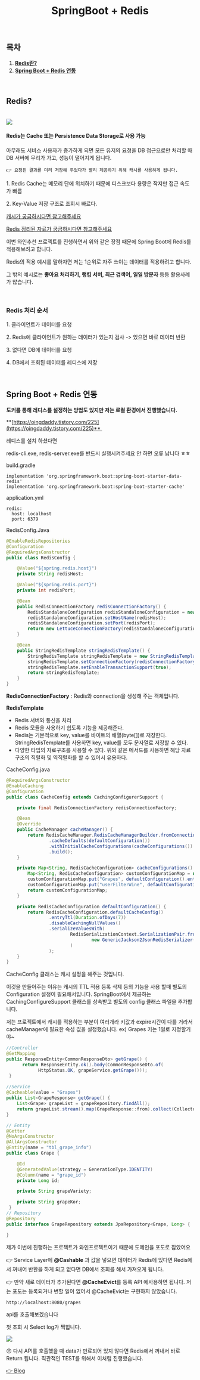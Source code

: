 <div align="center">
    <br>
    <h1>
       SpringBoot + Redis
    </h1>
    <br>
</div>



## 목차

1. [**Redis란?**](#1)
2. [**Spring Boot + Redis 연동**](#2)

<br>
<div id="1"></div>

## **Redis?**
<br>

<img src="../images/redis_logo.png">

#### Redis는 Cache 또는 Persistence Data Storage로 사용 가능

아무래도 서비스 사용자가 증가하게 되면 모든 유저의 요청을 DB 접근으로만 처리할 때 DB 서버에 무리가 가고, 성능이 떨어지게 됩니다. 

```
👉 요청된 결과를 미리 저장해 두었다가 빨리 제공하기 위해 캐시를 사용하게 됩니다.

```
​1. Redis Cache는 메모리 단에 위치하기 때문에 디스크보다 용량은 작지만 접근 속도가 빠름 

2\. Key-Value 저장 구조로 조회시 빠르다.

[캐시가 궁금하시다면 참고해주세요](https://github.com/ssafy-tech-concert/ssafy-tech-concert/blob/master/web/Cache.md)

[Redis 정리된 자료가 궁금하시다면 참고해주세요](https://github.com/ssafy-tech-concert/ssafy-tech-concert/blob/master/Back-end/Redis.md)

이번 와인추천 프로젝트를 진행하면서 위와 같은 장점 때문에 Spring Boot에 Redis를 적용해보려고 합니다.

Redis의 적용 예시를 말하자면 저는 1순위로 자주 쓰이는 데이터를 적용하려고 합니다.

그 밖의 예시로는 **좋아요 처리하기, 랭킹 서버, 최근 검색어, 일일 방문자** 등등 활용사례가 많습니다.

<br>

### **Redis 처리 순서**

1\. 클라이언트가 데이터를 요청

2\. Redis에 클라이언트가 원하는 데이터가 있는지 검사 -> 있으면 바로 데이터 반환

3\. 없다면 DB에 데이터를 요청

4\. DB에서 조회된 데이터를 레디스에 저장

<br>

<div id="2"></div>

## **Spring Boot + Redis 연동**

**도커를 통해 레디스를 설정하는 방법도 있지만 저는 로컬 환경에서 진행했습니다.**

**[https://oingdaddy.tistory.com/225](https://oingdaddy.tistory.com/225)** 

레디스를 설치 하셨다면 

redis-cli.exe, redis-server.exe를 반드시 실행시켜주세요 안 하면 오류 납니다 ㅎㅎ 

build.gradle

```
implementation 'org.springframework.boot:spring-boot-starter-data-redis'
implementation 'org.springframework.boot:spring-boot-starter-cache'
```

application.yml

```
redis:
  host: localhost
  port: 6379
```

RedisConfig.Java

```java
@EnableRedisRepositories
@Configuration
@RequiredArgsConstructor
public class RedisConfig {

    @Value("${spring.redis.host}")
    private String redisHost;

    @Value("${spring.redis.port}")
    private int redisPort;

    @Bean
    public RedisConnectionFactory redisConnectionFactory() {
        RedisStandaloneConfiguration redisStandaloneConfiguration = new RedisStandaloneConfiguration();
        redisStandaloneConfiguration.setHostName(redisHost);
        redisStandaloneConfiguration.setPort(redisPort);
        return new LettuceConnectionFactory(redisStandaloneConfiguration);
    }

    @Bean
    public StringRedisTemplate stringRedisTemplate() {
        StringRedisTemplate stringRedisTemplate = new StringRedisTemplate();
        stringRedisTemplate.setConnectionFactory(redisConnectionFactory());
        stringRedisTemplate.setEnableTransactionSupport(true);
        return stringRedisTemplate;
    }
}
```

**RedisConnectionFactory** : Redis와 connection을 생성해 주는 객체입니다.

**RedisTemplate** 

-   Redis 서버와 통신을 처리 
-   Redis 모듈을 사용하기 쉽도록 기능을 제공해준다.
-   Redis는 기본적으로 key, value를 바이트의 배열(byte\[\])로 저장한다. StringRedisTemplate를 사용하면 key, value를 모두 문자열로 저장할 수 있다.
-   다양한 타입의 자료구조를 사용할 수 있다. 위와 같은 메서드를 사용하면 해당 자료구조의 직렬화 및 역직렬화를 할 수 있어서 유용하다. 

CacheConfig.java

```java
@RequiredArgsConstructor
@EnableCaching
@Configuration
public class CacheConfig extends CachingConfigurerSupport {

    private final RedisConnectionFactory redisConnectionFactory;

    @Bean
    @Override
    public CacheManager cacheManager() {
        return RedisCacheManager.RedisCacheManagerBuilder.fromConnectionFactory(redisConnectionFactory)
                .cacheDefaults(defaultConfiguration())
                .withInitialCacheConfigurations(cacheConfigurations())
                .build();
    }

    private Map<String, RedisCacheConfiguration> cacheConfigurations() {
        Map<String, RedisCacheConfiguration> customConfigurationMap = new HashMap<>();
        customConfigurationMap.put("Grapes", defaultConfiguration().entryTtl(Duration.ofDays(1)));
        customConfigurationMap.put("userFilterWine", defaultConfiguration().entryTtl(Duration.ofDays(1)));
        return customConfigurationMap;
    }

    private RedisCacheConfiguration defaultConfiguration() {
        return RedisCacheConfiguration.defaultCacheConfig()
                .entryTtl(Duration.ofDays(7))
                .disableCachingNullValues()
                .serializeValuesWith(
                        RedisSerializationContext.SerializationPair.fromSerializer(
                                new GenericJackson2JsonRedisSerializer()
                        )
                );
    }
}
```

CacheConfig 클래스는 캐시 설정을 해주는 것입니다. 

이것을 만들어주는 이유는 캐시의 TTL 적용 등록 삭제 등의 기능을 사용 할때 별도의 Configuration 설정이 필요해서입니다. SpringBoot에서 제공하는 CachingConfigureSupport 클래스를 상속받고 별도의 config 클래스 파일을 추가합니다.

저는 프로젝트에서 캐시를 적용하는 부분이 여러개라 키값과 expire시간이 다를 거라서 cacheManager에 필요한 속성 값을 설정했습니다. ex) Grapes 키는 1일로 지정할거야~ 

```java
//Controller
@GetMapping
public ResponseEntity<CommonResponseDto> getGrape() {
      return ResponseEntity.ok().body(CommonResponseDto.of(
            HttpStatus.OK, grapeService.getGrape()));
 }
 
//Service
@Cacheable(value = "Grapes")
public List<GrapeResponse> getGrape() {
    List<Grape> grapeList = grapeRepository.findAll();
    return grapeList.stream().map(GrapeResponse::from).collect(Collectors.toList());
}

// Entity
@Getter
@NoArgsConstructor
@AllArgsConstructor
@Entity(name = "tbl_grape_info")
public class Grape {

    @Id
    @GeneratedValue(strategy = GenerationType.IDENTITY)
    @Column(name = "grape_id")
    private Long id;

    private String grapeVariety;

    private String grapeKor;
 }
// Repository
@Repository
public interface GrapeRepository extends JpaRepository<Grape, Long> {

}
```

제가 이번에 진행하는 프로젝트가 와인프로젝트이기 때문에 도메인을 포도로 잡았어요

👉 Service Layer에 **@Cashable** 과 값을 넣으면 데이터가 Redis에 있다면 Redis에서 꺼내어 반환을 하게 되고 없다면 DB에서 조회를 해서 가져오게 됩니다. 

👉 만약 새로 데이터가 추가된다면 **@CacheEvict**를 등록 API 에사용하면 됩니다. 저는 포도는 등록되거나 변할 일이 없어서 @CacheEvict는 구현하지 않았습니다. 

```
http://localhost:8080/grapes
```

api를 호출해보겠습니다

첫 조회 시 Select log가 찍힙니다.

<img src="../images/springredisconsole.PNG">



😯 다시 API를 호출했을 때 data가 만료되어 있지 않다면 Redis에서 꺼내서 바로 Return 됩니다. 직관적인 TEST를 위해서 이처럼 진행했습니다.

[👉 Blog](https://codingjhj.tistory.com/37)
